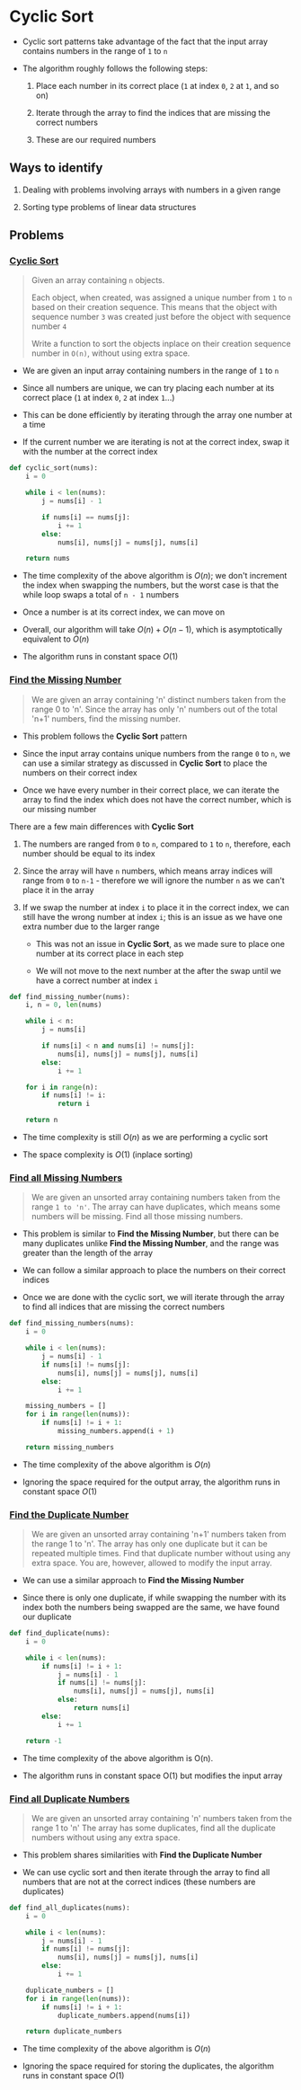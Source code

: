 # Cyclic Sort

- Cyclic sort patterns take advantage of the fact that the input array contains numbers in the range of `1` to `n`

- The algorithm roughly follows the following steps:

    1. Place each number in its correct place (`1` at index `0`, `2` at `1`, and so on)

    2. Iterate through the array to find the indices that are missing the correct numbers

    3. These are our required numbers


## Ways to identify

1. Dealing with problems involving arrays with numbers in a given range

2. Sorting type problems of linear data structures

## Problems

### [Cyclic Sort](./02_cyclic_sort.py)

> Given an array containing `n` objects.
>
> Each object, when created, was assigned a unique number from `1` to `n` based on their creation sequence.
> This means that the object with sequence number `3` was created just before the object with sequence number `4`
>
> Write a function to sort the objects inplace on their creation sequence number in `O(n)`, without using extra space.

- We are given an input array containing numbers in the range of `1` to `n`

- Since all numbers are unique, we can try placing each number at its correct place (`1` at index `0`, `2` at index `1`...)

- This can be done efficiently by iterating through the array one number at a time

- If the current number we are iterating is not at the correct index, swap it with the number at the correct index

```python
def cyclic_sort(nums):
    i = 0

    while i < len(nums):
        j = nums[i] - 1

        if nums[i] == nums[j]:
            i += 1
        else:
            nums[i], nums[j] = nums[j], nums[i]

    return nums
```

- The time complexity of the above algorithm is $O(n)$; we don't increment the index when swapping the numbers, but the worst case is that the while loop
  swaps a total of `n - 1` numbers

- Once a number is at its correct index, we can move on

- Overall, our algorithm will take $O(n) + O(n-1)$, which is asymptotically equivalent to $O(n)$

- The algorithm runs in constant space $O(1)$


### [Find the Missing Number](./03_find_the_missing_number.py)

> We are given an array containing 'n' distinct numbers taken from the range 0 to 'n'.
Since the array has only 'n' numbers out of the total 'n+1' numbers, find the missing number.

- This problem follows the **Cyclic Sort** pattern

- Since the input array contains unique numbers from the range `0` to `n`, we can use a similar strategy as discussed in **Cyclic Sort** to place the numbers on their correct index

- Once we have every number in their correct place, we can iterate the array to find the index which does not have the correct number, which is our missing number

There are a few main differences with **Cyclic Sort**

1. The numbers are ranged from `0` to `n`, compared to `1` to `n`, therefore, each number should be equal to its index

2. Since the array will have `n` numbers, which means array indices will range from `0` to `n-1` - therefore we will ignore the number `n` as we can't place it in the array

3. If we swap the number at index `i` to place it in the correct index, we can still have the wrong number at index `i`; this is an issue as we have one extra number due to the larger range

    - This was not an issue in **Cyclic Sort**, as we made sure to place one number at its correct place in each step

    - We will not move to the next number at the after the swap until we have a correct number at index `i`

```python
def find_missing_number(nums):
    i, n = 0, len(nums)

    while i < n:
        j = nums[i]

        if nums[i] < n and nums[i] != nums[j]:
            nums[i], nums[j] = nums[j], nums[i]
        else:
            i += 1

    for i in range(n):
        if nums[i] != i:
            return i

    return n
```

- The time complexity is still $O(n)$ as we are performing a cyclic sort

- The space complexity is $O(1)$ (inplace sorting)


### [Find all Missing Numbers](./04_find_all_missing_numbers.py)

> We are given an unsorted array containing numbers taken from the range `1 to 'n'`. The array can have duplicates, which means some numbers will be missing. Find all those missing numbers.

- This problem is similar to **Find the Missing Number**, but there can be many duplicates unlike **Find the Missing Number**, and the range was greater than the length of the array

- We can follow a similar approach to place the numbers on their correct indices

- Once we are done with the cyclic sort, we will iterate through the array to find all indices that are missing the correct numbers

```python
def find_missing_numbers(nums):
    i = 0

    while i < len(nums):
        j = nums[i] - 1
        if nums[i] != nums[j]:
            nums[i], nums[j] = nums[j], nums[i]
        else:
            i += 1

    missing_numbers = []
    for i in range(len(nums)):
        if nums[i] != i + 1:
            missing_numbers.append(i + 1)

    return missing_numbers
```

- The time complexity of the above algorithm is $O(n)$

- Ignoring the space required for the output array, the algorithm runs in constant space $O(1)$


### [Find the Duplicate Number](./05_find_the_duplicate_number.py)

> We are given an unsorted array containing 'n+1' numbers taken from the range 1 to 'n'. The array has only one duplicate but it can be repeated multiple times. Find that duplicate number without using any extra space. You are, however, allowed to modify the input array.

- We can use a similar approach to **Find the Missing Number**

- Since there is only one duplicate, if while swapping the number with its index both the numbers being swapped are the same, we have found our duplicate

```python
def find_duplicate(nums):
    i = 0

    while i < len(nums):
        if nums[i] != i + 1:
            j = nums[i] - 1
            if nums[i] != nums[j]:
                nums[i], nums[j] = nums[j], nums[i]
            else:
                return nums[i]
        else:
            i += 1

    return -1
```

- The time complexity of the above algorithm is O(n).

- The algorithm runs in constant space O(1) but modifies the input array

### [Find all Duplicate Numbers](./06_find_all_duplicate_numbers.py)

> We are given an unsorted array containing 'n' numbers taken from the range 1 to 'n'
> The array has some duplicates, find all the duplicate numbers without using any extra space.

- This problem shares similarities with **Find the Duplicate Number**

- We can use cyclic sort and then iterate through the array to find all numbers that are not at the correct indices (these numbers are duplicates)

```python
def find_all_duplicates(nums):
    i = 0

    while i < len(nums):
        j = nums[i] - 1
        if nums[i] != nums[j]:
            nums[i], nums[j] = nums[j], nums[i]
        else:
            i += 1

    duplicate_numbers = []
    for i in range(len(nums)):
        if nums[i] != i + 1:
            duplicate_numbers.append(nums[i])

    return duplicate_numbers
```

- The time complexity of the above algorithm is $O(n)$

- Ignoring the space required for storing the duplicates, the algorithm runs in constant space $O(1)$
